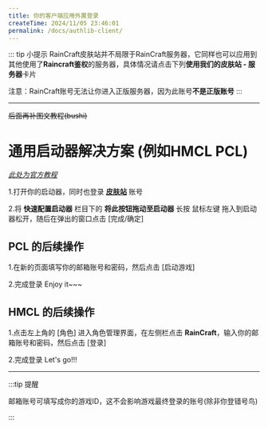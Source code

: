```yaml
---
title: 你的客户端应用外置登录
createTime: 2024/11/05 23:46:01
permalink: /docs/authlib-client/
---
```

::: tip 小提示
RainCraft皮肤站并不局限于RainCraft服务器，它同样也可以应用到其他使用了**Raincraft鉴权**的服务器，具体情况请点击下列**使用我们的皮肤站 - 服务器**卡片

注意：RainCraft账号无法让你进入正版服务器，因为此账号**不是正版账号**
:::
<CardGrid>
<LinkCard title="什么是外置登录？" icon="emojione:nerd-face" description="对比离线登录的的优点/优势/原理" href="/docs/yggdrasil/" />
<LinkCard title="使用我们的皮肤站 - 服务器" icon="emojione:nerd-face" description="使用我们的鉴权服务来为你的服务器提供更好的登录方式" href="/docs/raincraft-for-another-server/" />
</CardGrid>

---

~~后面再补图文教程(bushi)~~

# 通用启动器解决方案 (例如HMCL PCL)

[*此处为官方教程*](https://blessing.netlify.app/yggdrasil-api/authlib-injector.html#%E9%85%8D%E7%BD%AE%E5%90%AF%E5%8A%A8%E5%99%A8)

1.打开你的启动器，同时也登录 [**皮肤站**](https://skin.ineko.cc/) 账号

2.将 **快速配置启动器** 栏目下的 **将此按钮拖动至启动器** 长按 鼠标左键 拖入到启动器松开，随后在弹出的窗口点击 [完成/确定]


## PCL 的后续操作

1.在新的页面填写你的邮箱账号和密码，然后点击 [启动游戏]

2.完成登录 Enjoy it~~~

## HMCL 的后续操作

1.点击左上角的 [角色] 进入角色管理界面，在左侧栏点击 **RainCraft**，输入你的邮箱账号和密码，然后点击 [登录]

2.完成登录 Let's go!!!

---
:::tip 提醒

邮箱账号可填写成你的游戏ID，这不会影响游戏最终登录的账号(除非你登错号鸟)

:::


